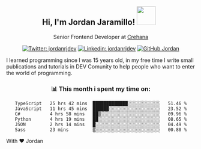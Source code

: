 <div align="center">
<h2 style="margin-right:10px;">Hi, I'm Jordan Jaramillo! <img src="https://media.giphy.com/media/Wj7lNjMNDxSmc/source.gif" width="50" > </h2>

<p>Senior Frontend Developer at <a href="https://www.crehana.com/">Crehana</a></p>

[![Twitter: jordanrjdev](https://img.shields.io/twitter/follow/jordanrjdev?style=social)](https://twitter.com/jordanrjdev)
[![Linkedin: jordanrjdev](https://img.shields.io/badge/-jordanrjdev-blue?style=flat-square&logo=Linkedin&logoColor=white&link=https://www.linkedin.com/in/jordanrjdev/)](https://www.linkedin.com/in/jordanrjdev/)
[![GitHub Jordan](https://img.shields.io/github/followers/jnadroj?label=follow&style=social)](https://github.com/jnadroj)

</div>
I learned programming since I was 15 years old, in my free time I write small publications and tutorials in DEV Comunity to help people who want to enter the world of programming.

<div align="center">

### 📊 **This month i spent my time on:**

<!--START_SECTION:waka-->

```text
TypeScript   25 hrs 42 mins  █████████████░░░░░░░░░░░░   51.46 %
JavaScript   11 hrs 45 mins  ██████░░░░░░░░░░░░░░░░░░░   23.52 %
C#           4 hrs 58 mins   ██▒░░░░░░░░░░░░░░░░░░░░░░   09.96 %
Python       4 hrs 19 mins   ██░░░░░░░░░░░░░░░░░░░░░░░   08.65 %
JSON         2 hrs 14 mins   █░░░░░░░░░░░░░░░░░░░░░░░░   04.49 %
Sass         23 mins         ▒░░░░░░░░░░░░░░░░░░░░░░░░   00.80 %
```

<!--END_SECTION:waka-->

</div>

With ❤️ Jordan
